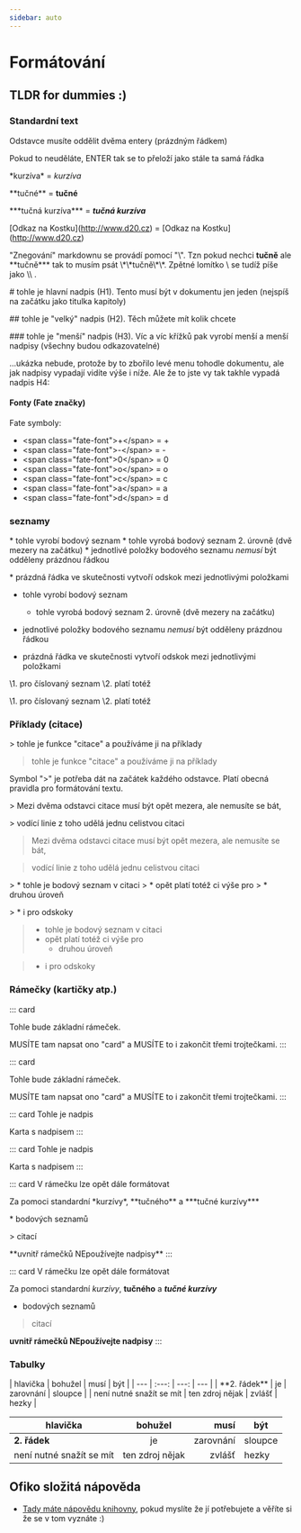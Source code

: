 ```yaml
---
sidebar: auto
---
```


# Formátování

## TLDR for dummies :)

### Standardní text

Odstavce musíte oddělit dvěma entery (prázdným řádkem)

Pokud to neuděláte, ENTER
tak se to přeloží jako stále ta samá řádka


\*kurzíva\* = *kurzíva*

\*\*tučné\*\* = **tučné**

\*\*\*tučná kurzíva\*\*\* = ***tučná kurzíva***

\[Odkaz na Kostku\](http://www.d20.cz) = \[Odkaz na Kostku\](http://www.d20.cz) 


"Znegování" markdownu se provádí pomocí "\\". Tzn pokud nechci **tučně** ale \*\*tučně*\*\* tak to musím psát \\\*\\\*tučně\\\*\\\*. Zpětné lomítko \\ se tudíž píše jako \\\\ .


\# tohle je hlavní nadpis (H1). Tento musí být v dokumentu jen jeden (nejspíš na začátku jako titulka kapitoly)

\#\# tohle je "velký" nadpis (H2). Těch můžete mít kolik chcete

\#\#\# tohle je "menší" nadpis (H3). Víc a víc křížků pak vyrobí menší a menší nadpisy (všechny budou odkazovatelné)

...ukázka nebude, protože by to zbořilo levé menu tohodle dokumentu, ale jak nadpisy vypadají vidíte výše i níže. Ale že to jste vy tak takhle vypadá nadpis H4:

#### Fonty (Fate značky)

Fate symboly:

* \<span class="fate-font"\>+\</span\> = <span class="fate-font">+</span>
* \<span class="fate-font"\>-\</span\> = <span class="fate-font">-</span>
* \<span class="fate-font"\>0\</span\> = <span class="fate-font">0</span>
* \<span class="fate-font"\>o\</span\> = <span class="fate-font">o</span>
* \<span class="fate-font"\>c\</span\> = <span class="fate-font">c</span>
* \<span class="fate-font"\>a\</span\> = <span class="fate-font">a</span>
* \<span class="fate-font"\>d\</span\> = <span class="fate-font">d</span>





### seznamy

\* tohle vyrobí bodový seznam
  \* tohle vyrobá bodový seznam 2. úrovně (dvě mezery na začátku)
\* jednotlivé položky bodového seznamu *nemusí* být odděleny prázdnou řádkou

\* prázdná řádka ve skutečnosti vytvoří odskok mezi jednotlivými položkami
  
* tohle vyrobí bodový seznam
  * tohle vyrobá bodový seznam 2. úrovně (dvě mezery na začátku)
* jednotlivé položky bodového seznamu *nemusí* být odděleny prázdnou řádkou

* prázdná řádka ve skutečnosti vytvoří odskok mezi jednotlivými položkami


\1. pro číslovaný seznam 
\2. platí totéž

\1. pro číslovaný seznam 
\2. platí totéž



### Příklady (citace)

\> tohle je funkce "citace" a používáme ji na příklady

> tohle je funkce "citace" a používáme ji na příklady


Symbol ">" je potřeba dát na začátek každého odstavce. Platí obecná pravidla pro formátování textu.

\> Mezi dvěma odstavci citace musí být opět mezera, ale nemusíte se bát,

\> vodící linie z toho udělá jednu celistvou citaci

> Mezi dvěma odstavci citace musí být opět mezera, ale nemusíte se bát,

> vodící linie z toho udělá jednu celistvou citaci


\> \* tohle je bodový seznam v citaci
\> \* opět platí totéž ci výše pro 
\>   \* druhou úroveň

\> \* i pro odskoky

> * tohle je bodový seznam v citaci
> * opět platí totéž ci výše pro 
>   * druhou úroveň

> * i pro odskoky




### Rámečky (kartičky atp.)

\:\:\: card

Tohle bude základní rámeček. 

MUSÍTE tam napsat ono "card" a MUSÍTE to i zakončit třemi trojtečkami.
\:\:\:

::: card

Tohle bude základní rámeček. 

MUSÍTE tam napsat ono "card" a MUSÍTE to i zakončit třemi trojtečkami.
:::


\:\:\: card Tohle je nadpis

Karta s nadpisem
\:\:\:

::: card Tohle je nadpis

Karta s nadpisem
:::


\:\:\: card V rámečku lze opět dále formátovat

Za pomoci standardní \*kurzívy\*, \*\*tučného\*\* a \*\*\*tučné kurzívy\*\*\*

\* bodových seznamů

\> citací

\*\*uvnitř rámečků NEpoužívejte nadpisy\*\*
\:\:\:

::: card V rámečku lze opět dále formátovat

Za pomoci standardní *kurzívy*, **tučného** a ***tučné kurzívy***

* bodových seznamů

> citací

**uvnitř rámečků NEpoužívejte nadpisy**
:::


### Tabulky

\| hlavička \| bohužel \| musí      \| být     \|
\| ---      \| :---:   \| ---:      \| ---     \|
\| \*\*2. řádek\*\* \| je      \| zarovnání \| sloupce \|
\| není nutné snažít se mít \| ten zdroj nějak \| zvlášť \| hezky \|

| hlavička | bohužel | musí      | být     |
| ---      | :---:   | ---:      | ---     |
| **2. řádek** | je      | zarovnání | sloupce |
| není nutné snažít se mít | ten zdroj nějak | zvlášť | hezky |



## Ofiko složitá nápověda

 * [Tady máte nápovědu knihovny](https://vuepress.vuejs.org/guide/markdown.html), pokud myslíte že jí potřebujete a věříte si že se v tom vyznáte :)




